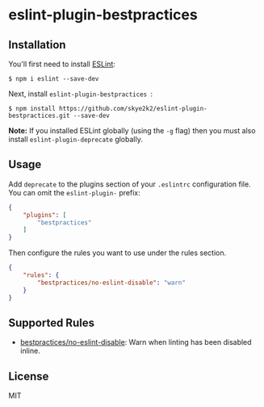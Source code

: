 # eslint-plugin-bestpractices

## Installation

You'll first need to install [ESLint](http://eslint.org):

```
$ npm i eslint --save-dev
```

Next, install `eslint-plugin-bestpractices `:

```
$ npm install https://github.com/skye2k2/eslint-plugin-bestpractices.git --save-dev
```

**Note:** If you installed ESLint globally (using the `-g` flag) then you must also install `eslint-plugin-deprecate` globally.

## Usage

Add `deprecate` to the plugins section of your `.eslintrc` configuration file. You can omit the `eslint-plugin-` prefix:

```json
{
    "plugins": [
        "bestpractices"
    ]
}
```

Then configure the rules you want to use under the rules section.

```json
{
    "rules": {
        "bestpractices/no-eslint-disable": "warn"
    }
}
```

## Supported Rules

* [bestpractices/no-eslint-disable](docs/rules/no-eslint-disable.md): Warn when linting has been disabled inline.

## License

MIT

